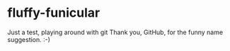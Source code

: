 # fluffy-funicular
Just a test, playing around with git
Thank you, GitHub, for the funny name suggestion. :-)
